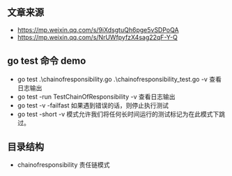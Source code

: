 ## 文章来源
- https://mp.weixin.qq.com/s/9iXdsgtuQh6pge5vSDPoQA
- https://mp.weixin.qq.com/s/NrUWfpyfzX4sag22qF-Y-Q

## go test 命令 demo
- go  test  .\chainofresponsibility.go .\chainofresponsibility_test.go -v  查看日志输出
- go test -run TestChainOfResponsibility -v 查看日志输出
- go test -v -failfast 如果遇到错误的话，则停止执行测试
- go test -short -v  模式允许我们将任何长时间运行的测试标记为在此模式下跳过。

## 目录结构
- chainofresponsibility  责任链模式